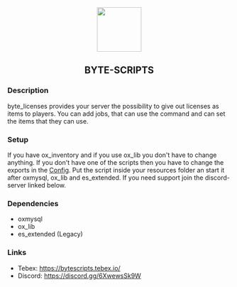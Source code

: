 <div align='center'><img src='https://github.com/Mirrrrrow/byte_licenses/assets/95571243/9a984061-5c13-471a-9cd4-99a018922fea' width='100rem'/></div>
<div align='center'><h2>BYTE-SCRIPTS</h2></div>

### Description
byte_licenses provides your server the possibility to give out licenses as items to players. You can add jobs, that can use the command and can set the items that they can use.

### Setup
If you have ox_inventory and if you use ox_lib you don't have to change anything. If you don't have one of the scripts then you have to change the exports in the [Config](config.lua).
Put the script inside your resources folder an start it after oxmysql, ox_lib and es_extended.
If you need support join the discord-server linked below.

### Dependencies
- oxmysql
- ox_lib
- es_extended (Legacy)

### Links
- Tebex: https://bytescripts.tebex.io/
- Discord: https://discord.gg/6XwewsSk9W
